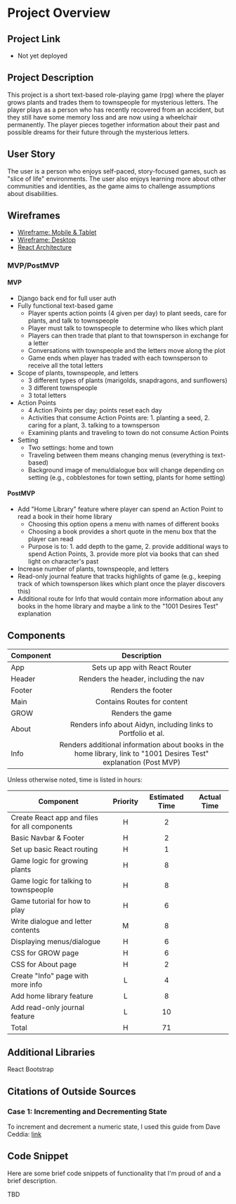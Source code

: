 # Project Overview

## Project Link

- Not yet deployed

## Project Description

This project is a short text-based role-playing game (rpg) where the player grows plants and trades them to townspeople for mysterious letters. The player plays as a person who has recently recovered from an accident, but they still have some memory loss and are now using a wheelchair permanently. The player pieces together information about their past and possible dreams for their future through the mysterious letters.

## User Story

The user is a person who enjoys self-paced, story-focused games, such as "slice of life" environments.  The user also enjoys learning more about other communities and identities, as the game aims to challenge assumptions about disabilities.

## Wireframes

- [Wireframe: Mobile & Tablet](https://i.imgur.com/PuRamHg.jpg)
- [Wireframe: Desktop](https://i.imgur.com/JVQDDKn.jpg)
- [React Architecture](https://i.imgur.com/cHMezac.jpg)


### MVP/PostMVP

#### MVP

- Django back end for full user auth
- Fully functional text-based game
    - Player spents action points (4 given per day) to plant seeds, care for plants, and talk to townspeople
    - Player must talk to townspeople to determine who likes which plant
    - Players can then trade that plant to that townsperson in exchange for a letter
    - Conversations with townspeople and the letters move along the plot
    - Game ends when player has traded with each townsperson to receive all the total letters
- Scope of plants, townspeople, and letters
    - 3 different types of plants (marigolds, snapdragons, and sunflowers)
    - 3 different townspeople
    - 3 total letters
- Action Points
    - 4 Action Points per day; points reset each day
    - Activities that consume Action Points are: 1. planting a seed, 2. caring for a plant, 3. talking to a townsperson
    - Examining plants and traveling to town do not consume Action Points
- Setting
    - Two settings: home and town
    - Traveling between them means changing menus (everything is text-based)
    - Background image of menu/dialogue box will change depending on setting (e.g., cobblestones for town setting, plants for home setting)

#### PostMVP

- Add "Home Library" feature where player can spend an Action Point to read a book in their home library
    - Choosing this option opens a menu with names of different books
    - Choosing a book provides a short quote in the menu box that the player can read
    - Purpose is to: 1. add depth to the game, 2. provide additional ways to spend Action Points, 3. provide more plot via books that can shed light on character's past
- Increase number of plants, townspeople, and letters
- Read-only journal feature that tracks highlights of game (e.g., keeping track of which townsperson likes which plant once the player discovers this)
- Additional route for Info that would contain more information about any books in the home library and maybe a link to the "1001 Desires Test" explanation

## Components

| Component | Description | 
| --- | :---: |  
| App | Sets up app with React Router | 
| Header | Renders the header, including the nav | 
| Footer | Renders the footer |
| Main | Contains Routes for content |
| GROW | Renders the game |
| About | Renders info about Aidyn, including links to Portfolio et al. |
| Info | Renders additional information about books in the home library, link to "1001 Desires Test" explanation (Post MVP) |


Unless otherwise noted, time is listed in hours:

| Component | Priority | Estimated Time | Actual Time |
| --- | :---: |  :---: | :---: |
| Create React app and files for all components | H | 2 | |
| Basic Navbar & Footer | H | 2 | |
| Set up basic React routing | H | 1 | |
| Game logic for growing plants | H | 8 | |
| Game logic for talking to townspeople | H | 8 | |
| Game tutorial for how to play | H | 6 | |
| Write dialogue and letter contents | M | 8 | |
| Displaying menus/dialogue | H | 6 | |
| CSS for GROW page | H | 6 | |
| CSS for About page | H | 2 | |
| Create "Info" page with more info | L | 4 | |
| Add home library feature | L | 8 | |
| Add read-only journal feature | L | 10 | |
| Total | H | 71 | |

## Additional Libraries
React Bootstrap

## Citations of Outside Sources

### Case 1: Incrementing and Decrementing State

To increment and decrement a numeric state, I used this guide from Dave Ceddia: [link](https://daveceddia.com/usestate-hook-examples/.)

## Code Snippet

Here are some brief code snippets of functionality that I'm proud of and a brief description.

TBD